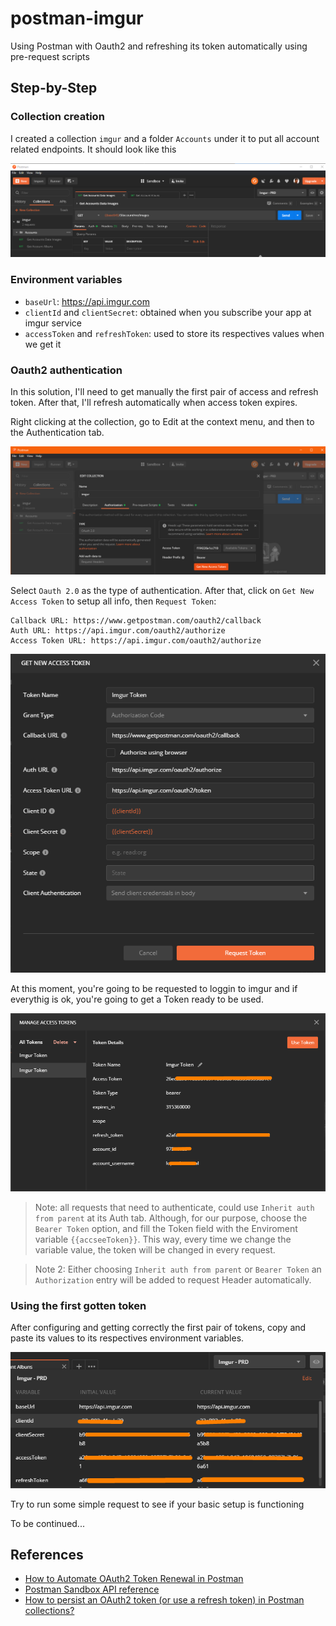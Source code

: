 # postman-imgur
Using Postman with Oauth2 and refreshing its token automatically using pre-request scripts


## Step-by-Step

### Collection creation

I created a collection `imgur` and a folder `Accounts` under it to put all account related endpoints. It should look like this

![](_img/initial.png) 

### Environment variables
- `baseUrl`: https://api.imgur.com
- `clientId` and `clientSecret`: obtained when you subscribe your app at imgur service
- `accessToken` and `refreshToken`: used to store its respectives values when we get it

### Oauth2 authentication
In this solution, I'll need to get manually the first pair of access and refresh token. After that, I'll refresh automatically when access token expires.

Right clicking at the collection, go to Edit at the context menu, and then to the Authentication tab.

![](_img/oauth_config.png)

Select `Oauth 2.0` as the type of authentication. After that, click on `Get New Access Token` to setup all info, then `Request Token`:

```
Callback URL: https://www.getpostman.com/oauth2/callback
Auth URL: https://api.imgur.com/oauth2/authorize
Access Token URL: https://api.imgur.com/oauth2/authorize
```

![](_img/oauth_get_token.png)

At this moment, you're going to be requested to loggin to imgur and if everythig is ok, you're going to get a Token ready to be used.

![](_img/oauth_use_token.png)

> Note: all requests that need to authenticate, could use `Inherit auth from parent` at its Auth tab. Although, for our purpose, choose the `Bearer Token` option, and fill the Token field with the Enviroment variable `{{accseeToken}}`. This way, every time we change the variable value, the token will be changed in every request.

> Note 2: Either choosing `Inherit auth from parent` or `Bearer Token` an `Authorization` entry will be added to request Header automatically.

### Using the first gotten token
After configuring and getting correctly the first pair of tokens, copy and paste its values to its respectives environment variables.

![](_img/env_variables.png)

Try to run some simple request to see if your basic setup is functioning

To be continued...

## References

- [How to Automate OAuth2 Token Renewal in Postman](https://medium.com/@allen.helton/how-to-automate-oauth2-token-renewal-in-postman-864420d381a0)
- [Postman Sandbox API reference](https://learning.postman.com/docs/postman/scripts/postman-sandbox-api-reference/#pmsendrequest)
- [How to persist an OAuth2 token (or use a refresh token) in Postman collections?](https://stackoverflow.com/questions/35070891/how-to-persist-an-oauth2-token-or-use-a-refresh-token-in-postman-collections)